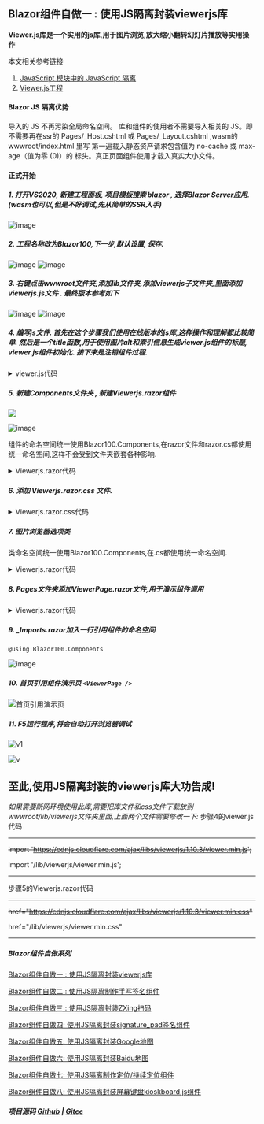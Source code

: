 ## Blazor组件自做一 : 使用JS隔离封装viewerjs库 ##

**Viewer.js库是一个实用的js库,用于图片浏览,放大缩小翻转幻灯片播放等实用操作**

本文相关参考链接
1. [JavaScript 模块中的 JavaScript 隔离](https://docs.microsoft.com/zh-cn/aspnet/core/blazor/javascript-interoperability/?view=aspnetcore-6.0#javascript-isolation-in-javascript-modules "JavaScript 模块中的 JavaScript 隔离")  
2. [Viewer.js工程](https://github.com/fengyuanchen/viewerjs "Viewer.js工程")

#### Blazor JS 隔离优势
导入的 JS 不再污染全局命名空间。
库和组件的使用者不需要导入相关的 JS。即不需要再在ssr的 Pages/_Host.cshtml 或  Pages/_Layout.cshtml ,wasm的 wwwroot/index.html 里写 <script src="_content/xxx.js"></script>
第一遍载入静态资产请求包含值为 no-cache 或 max-age（值为零 (0)）的 标头。真正页面组件使用才载入真实大小文件。

#### 正式开始

##### 1. 打开VS2020, 新建工程面板, 项目模板搜索 blazor , 选择Blazor Server应用. (wasm也可以,但是不好调试,先从简单的SSR入手)

![image](https://img2022.cnblogs.com/blog/1980213/202203/1980213-20220320031835588-1726597858.jpg) 

##### 2. 工程名称改为Blazor100,下一步,默认设置, 保存.

![image](https://img2022.cnblogs.com/blog/1980213/202203/1980213-20220320032122086-122819235.jpg)
![image](https://img2022.cnblogs.com/blog/1980213/202203/1980213-20220320032126498-1913051967.jpg)

##### 3. 右键点击wwwroot文件夹,添加lib文件夹,添加viewerjs子文件夹,里面添加viewerjs.js文件 . 最终版本参考如下

![image](https://img2022.cnblogs.com/blog/1980213/202203/1980213-20220320032155865-1341631556.jpg)
![image](https://img2022.cnblogs.com/blog/1980213/202203/1980213-20220320032159719-1106051858.jpg)

##### 4. 编写js文件. 首先在这个步骤我们使用在线版本的js库,这样操作和理解都比较简单. 然后是一个title函数,用于使用图片alt和索引信息生成viewer.js组件的标题, viewer.js组件初始化. 接下来是注销组件过程.

<details>
<summary>viewer.js代码</summary>

```
import 'https://cdnjs.cloudflare.com/ajax/libs/viewerjs/1.10.3/viewer.min.js';
var viewer = null;
export function initOptions(options) {
    options.title = function (image) {
        return image.alt + ' (' + (this.index + 1) + '/' + this.length + ')';
    };
    //options.hidden= function () {
    //    viewer.destroy();
    //};
    if (undefined !== options.toolbarlite && options.toolbarlite == true) {
        options.toolbar = {
            zoomIn: true,
            zoomOut: true,
            //rotateLeft: true,
            rotateRight: true,
            //prev: true,
            //next: true,
        };
    }
    if (undefined !== viewer && null !== viewer && options.id == viewer.element.id) {
        viewer.destroy();
        console.log(viewer.element.id, 'destroy');
    }
    viewer = new Viewer(document.getElementById(options.id), options);
    console.log(viewer.element.id);
}
export function destroy(options) {
    if (undefined !== viewer && null !== viewer && options.id == viewer.element.id) {
        viewer.destroy();
        console.log(viewer.element.id, 'destroy');
    }
}
```
</details>

##### 5. 新建Components文件夹 , 新建Viewerjs.razor组件

![](https://img2022.cnblogs.com/blog/1980213/202203/1980213-20220320033222548-1079579113.jpg)

![image](https://img2022.cnblogs.com/blog/1980213/202203/1980213-20220320033331715-1775393999.jpg)

组件的命名空间统一使用Blazor100.Components,在razor文件和razor.cs都使用统一命名空间,这样不会受到文件夹嵌套各种影响.

<details>
<summary>Viewerjs.razor代码</summary>

```
@implements IAsyncDisposable
@inject IJSRuntime JS
@namespace Blazor100.Components

@if (UseBuiltinImageDiv)
{
    <div class="docs-galley mb-3" style="height: @Height;width:@Width; ">
        <ul id="@Options.id" class="docs-pictures clearfix">
            @{
                var i = 0;
                foreach (var item in Images)
                {
                    var alt = (Alts != null && Alts.Any() && Alts.Count > i) ? Alts[i] : (item.Split('/').Last());
                    <li><img src="@item" alt="@alt"></li>
                    i++;
                }
            }
        </ul>
    </div>
}

<link href="https://cdnjs.cloudflare.com/ajax/libs/viewerjs/1.10.3/viewer.min.css" rel="stylesheet" />

@code{
    /// <summary>
    /// 使用内置图片DIV
    /// </summary>
    [Parameter] public bool UseBuiltinImageDiv { get; set; } = true;

    /// <summary>
    /// 图片列表
    /// </summary>
    [Parameter] public List<string> Images { get; set; } = new List<string>();

    /// <summary>
    /// 单图片
    /// </summary>
    [Parameter] public string? Src { get; set; }

    /// <summary>
    /// 图片名称列表
    /// </summary>
    [Parameter] public List<string>? Alts { get; set; }

    /// <summary>
    /// 组件初始化参数
    /// </summary>
    [Parameter] public ViewerOptions Options { get; set; } = new ViewerOptions();

    /// <summary>
    /// 简化版工具条
    /// </summary>
    [Parameter] public bool? toolbarlite { get; set; }

    /// <summary>
    /// 高
    /// </summary>
    [Parameter] public string? Height { get; set; } = "400px";

    /// <summary>
    /// 宽
    /// </summary>
    [Parameter] public string? Width { get; set; } = "400px";

    /// <summary>
    /// 组件ID
    /// </summary>
    [Parameter] public string? ID { get; set; }

    private IJSObjectReference? module;

    protected override void OnInitialized()
    {
        Options ??= new ViewerOptions();
        if (toolbarlite != null) Options.toolbarlite = toolbarlite.Value;
        if (!string.IsNullOrEmpty(ID)) Options.id = ID; else Options.id = Guid.NewGuid().ToString();
        Images ??= new List<string>();
        if (Src != null)
            Images.Add(Src);
        else if (!Images.Any())
        {
            for (int i = 1; i <= 9; i++)
            {
                Images.Add("./favicon.ico");
            }
        }
    }

    protected override async Task OnAfterRenderAsync(bool firstRender)
    {
        if (firstRender)
        {
            module = await JS.InvokeAsync<IJSObjectReference>("import", "/lib/viewerjs/viewerjs.js");
            await module.InvokeVoidAsync("initOptions", Options);
        }
    }

    public async Task OnOptionsChanged(ViewerOptions options) => await module!.InvokeVoidAsync("initOptions", options);

    async ValueTask IAsyncDisposable.DisposeAsync()
    {
        if (module is not null)
        {
            await module.InvokeVoidAsync("destroy", Options);
            await module.DisposeAsync();
        }
    }
}

```
</details>


##### 6. 添加 Viewerjs.razor.css 文件.

<details>
<summary>Viewerjs.razor.css代码</summary>

```
.docs-galley {
    padding: 10px;
    width: 400px;
}

.docs-pictures {
    list-style: none;
    margin: 0;
    padding: 0;
}

    .docs-pictures > li {
        border: 1px solid transparent;
        float: left;
        height: calc(100% / 3);
        margin: 0 -1px -1px 0;
        overflow: hidden;
        width: calc(100% / 3);
    }

        .docs-pictures > li > img {
            cursor: -webkit-zoom-in;
            cursor: zoom-in;
            width: 100%;
        }

img {
    vertical-align: middle;
    border-style: none;
}
```

</details>

##### 7. 图片浏览器选项类

类命名空间统一使用Blazor100.Components,在.cs都使用统一命名空间.

<details>
<summary>Viewerjs.razor代码</summary>

```
using System.ComponentModel;


namespace Blazor100.Components;

/// <summary>
/// 图片浏览器选项类
/// </summary>
public class ViewerOptions
{
    /// <summary>
    /// 图片浏览器选项
    /// </summary>
    /// <param name="id"></param>
    /// <param name="fullscreen"></param>
    public ViewerOptions(string id = "images", bool fullscreen = true)
    {
        this.id = id;
        this.fullscreen = fullscreen;
    }
    public string id { get; set; } = "images";

    /// <summary>
    /// 简化版工具条
    /// </summary>
    public bool toolbarlite { get; set; }
    public string container { get; set; } = "body";

    /// <summary>
    /// 背景遮罩
    /// </summary>
    [DisplayName("背景遮罩")]
    public bool backdrop { get; set; } = true;

    /// <summary>
    /// 右上角的关闭按钮
    /// </summary>
    [DisplayName("关闭按钮")]
    public bool button { get; set; } = true;

    public bool focus { get; set; } = true;

    /// <summary>
    /// 全屏
    /// </summary>
    [DisplayName("全屏")]
    public bool fullscreen { get; set; } = true;

    /// <summary>
    /// 内联/模态模式
    /// </summary>
    [DisplayName("内联/模态模式")]
    public bool inline { get; set; } = false;

    /// <summary>
    /// 
    /// </summary>
    public int interval { get; set; } = 5000;

    /// <summary>
    /// 键盘导航快捷键
    /// </summary>
    [DisplayName("键盘导航快捷键")]
    public bool keyboard { get; set; } = true;

    /// <summary>
    /// 
    /// </summary>
    public bool loading { get; set; } = true;

    /// <summary>
    /// 循环播放
    /// </summary>
    [DisplayName("循环播放")]
    public bool loop { get; set; } = true;

    /// <summary>
    /// 
    /// </summary>
    public int maxZoomRatio { get; set; } = 100;

    /// <summary>
    /// 
    /// </summary>
    public int minHeight { get; set; } = 100;

    /// <summary>
    /// 
    /// </summary>
    public int minWidth { get; set; } = 200;

    /// <summary>
    /// 
    /// </summary>
    public double minZoomRatio { get; set; } = 0.01;

    /// <summary>
    /// 可移动
    /// </summary>
    [DisplayName("可移动")]
    public bool movable { get; set; } = true;

    /// <summary>
    /// 导航
    /// </summary>
    [DisplayName("导航")]
    public bool navbar { get; set; } = true;

    /// <summary>
    /// 可旋转
    /// </summary>
    [DisplayName("可旋转")]
    public bool rotatable { get; set; } = true;

    /// <summary>
    /// 可缩放
    /// </summary>
    [DisplayName("可缩放")]
    public bool scalable { get; set; } = true;

    /// <summary>
    /// 滑动触摸
    /// </summary>
    [DisplayName("滑动触摸")]
    public bool slideOnTouch { get; set; } = true;

    /// <summary>
    /// 标题
    /// </summary>
    [DisplayName("标题")]
    public bool title { get; set; } = true;

    /// <summary>
    /// 双击切换
    /// </summary>
    [DisplayName("双击切换")]
    public bool toggleOnDblclick { get; set; } = true;

    /// <summary>
    /// 工具栏
    /// </summary>
    [DisplayName("工具栏")]
    public bool toolbar { get; set; } = true;

    /// <summary>
    /// 工具提示
    /// </summary>
    [DisplayName("工具提示")]
    public bool tooltip { get; set; } = true;

    /// <summary>
    /// 过渡效果
    /// </summary>
    [DisplayName("过渡效果")]
    public bool transition { get; set; } = true;

    /// <summary>
    /// 触摸缩放
    /// </summary>
    [DisplayName("触摸缩放")]
    public bool zoomOnTouch { get; set; } = true;

    /// <summary>
    /// 滚轮缩放
    /// </summary>
    [DisplayName("触摸缩放")]
    public bool zoomOnWheel { get; set; } = true;

    /// <summary>
    /// 缩放率
    /// </summary>
    [DisplayName("缩放率")]
    public double zoomRatio { get; set; } = 0.1;

    /// <summary>
    /// 可缩放
    /// </summary>
    [DisplayName("可缩放")]
    public bool zoomable { get; set; } = true;
}
```

</details>

##### 8. Pages文件夹添加ViewerPage.razor文件,用于演示组件调用


<details>
<summary>Viewerjs.razor代码</summary>

```
@page "/viewer"

<Viewerjs Images="imagesList" />

@code{
    List<string>? imagesList;

    protected override void OnInitialized()
    {
        imagesList = new List<string>();
        if (!imagesList.Any())
        {
            for (int i = 1; i <= 9; i++)
            {
                imagesList.Add($"https://fengyuanchen.github.io/viewerjs/images/thumbnails/tibet-{i}.jpg");
            }
        }
    }

}
```
</details>

##### 9. _Imports.razor加入一行引用组件的命名空间
```
@using Blazor100.Components
```
![image](https://img2022.cnblogs.com/blog/1980213/202203/1980213-20220320034655597-145002520.jpg)

##### 10. 首页引用组件演示页 `<ViewerPage />`

![首页引用演示页](https://user-images.githubusercontent.com/8428709/159136548-eee6e570-79e2-4a18-8edd-c9a4885d104c.jpg)

##### 11. F5运行程序,将会自动打开浏览器调试

![v1](https://user-images.githubusercontent.com/8428709/159136557-4170fbb2-c6d6-467b-9fc9-c6729000f462.jpg)

![v](https://user-images.githubusercontent.com/8428709/159136560-5e249bfc-595d-4157-b635-2ec553c0ec17.jpg)

## 至此,使用JS隔离封装的viewerjs库大功告成!

*如果需要断网环境使用此库,需要把库文件和css文件下载放到wwwroot/lib/viewerjs文件夹里面,上面两个文件需要修改一下:*
步骤4的viewer.js代码

------------

~~import 'https://cdnjs.cloudflare.com/ajax/libs/viewerjs/1.10.3/viewer.min.js';~~

import '/lib/viewerjs/viewer.min.js';

------------


步骤5的Viewerjs.razor代码

------------

~~href="https://cdnjs.cloudflare.com/ajax/libs/viewerjs/1.10.3/viewer.min.css"~~

href="/lib/viewerjs/viewer.min.css"

------------

##### Blazor组件自做系列 

  [Blazor组件自做一 : 使用JS隔离封装viewerjs库](D1.Viewer.md)

  [Blazor组件自做二 : 使用JS隔离制作手写签名组件](D2.Handwritten.md)
  
  [Blazor组件自做三 : 使用JS隔离封装ZXing扫码](D3.BarcodeScanner.md)
  
  [Blazor组件自做四: 使用JS隔离封装signature_pad签名组件](D4.SignaturePad.md)

  [Blazor组件自做五: 使用JS隔离封装Google地图](D5.GoogleMap.md)

  [Blazor组件自做六: 使用JS隔离封装Baidu地图](D6.BaiduMap.md)

  [Blazor组件自做七: 使用JS隔离制作定位/持续定位组件](D7.Geolocation.md)

  [Blazor组件自做八: 使用JS隔离封装屏幕键盘kioskboard.js组件](D8.OnScreenKeyboard.md)

##### 项目源码 [Github](https://github.com/densen2014/Blazor100) | [Gitee](https://gitee.com/densen2014/Blazor100)
